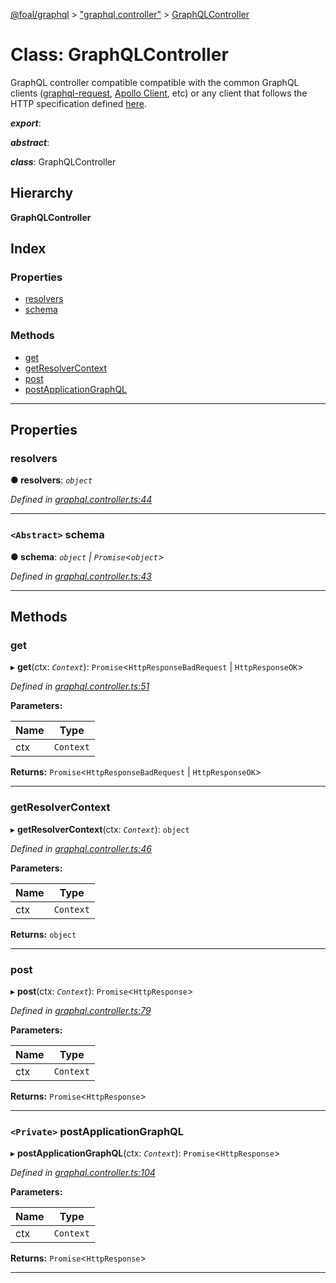 [@foal/graphql](../README.md) > ["graphql.controller"](../modules/_graphql_controller_.md) > [GraphQLController](../classes/_graphql_controller_.graphqlcontroller.md)

# Class: GraphQLController

GraphQL controller compatible compatible with the common GraphQL clients ([graphql-request](https://www.npmjs.com/package/graphql-request), [Apollo Client](https://www.apollographql.com/docs/react/), etc) or any client that follows the HTTP specification defined [here](https://graphql.org/learn/serving-over-http/).

*__export__*: 

*__abstract__*: 

*__class__*: GraphQLController

## Hierarchy

**GraphQLController**

## Index

### Properties

* [resolvers](_graphql_controller_.graphqlcontroller.md#resolvers)
* [schema](_graphql_controller_.graphqlcontroller.md#schema)

### Methods

* [get](_graphql_controller_.graphqlcontroller.md#get)
* [getResolverContext](_graphql_controller_.graphqlcontroller.md#getresolvercontext)
* [post](_graphql_controller_.graphqlcontroller.md#post)
* [postApplicationGraphQL](_graphql_controller_.graphqlcontroller.md#postapplicationgraphql)

---

## Properties

<a id="resolvers"></a>

###  resolvers

**● resolvers**: *`object`*

*Defined in [graphql.controller.ts:44](https://github.com/FoalTS/foal/blob/07f00115/packages/graphql/src/graphql.controller.ts#L44)*

___
<a id="schema"></a>

### `<Abstract>` schema

**● schema**: *`object` \| `Promise`<`object`>*

*Defined in [graphql.controller.ts:43](https://github.com/FoalTS/foal/blob/07f00115/packages/graphql/src/graphql.controller.ts#L43)*

___

## Methods

<a id="get"></a>

###  get

▸ **get**(ctx: *`Context`*): `Promise`<`HttpResponseBadRequest` \| `HttpResponseOK`>

*Defined in [graphql.controller.ts:51](https://github.com/FoalTS/foal/blob/07f00115/packages/graphql/src/graphql.controller.ts#L51)*

**Parameters:**

| Name | Type |
| ------ | ------ |
| ctx | `Context` |

**Returns:** `Promise`<`HttpResponseBadRequest` \| `HttpResponseOK`>

___
<a id="getresolvercontext"></a>

###  getResolverContext

▸ **getResolverContext**(ctx: *`Context`*): `object`

*Defined in [graphql.controller.ts:46](https://github.com/FoalTS/foal/blob/07f00115/packages/graphql/src/graphql.controller.ts#L46)*

**Parameters:**

| Name | Type |
| ------ | ------ |
| ctx | `Context` |

**Returns:** `object`

___
<a id="post"></a>

###  post

▸ **post**(ctx: *`Context`*): `Promise`<`HttpResponse`>

*Defined in [graphql.controller.ts:79](https://github.com/FoalTS/foal/blob/07f00115/packages/graphql/src/graphql.controller.ts#L79)*

**Parameters:**

| Name | Type |
| ------ | ------ |
| ctx | `Context` |

**Returns:** `Promise`<`HttpResponse`>

___
<a id="postapplicationgraphql"></a>

### `<Private>` postApplicationGraphQL

▸ **postApplicationGraphQL**(ctx: *`Context`*): `Promise`<`HttpResponse`>

*Defined in [graphql.controller.ts:104](https://github.com/FoalTS/foal/blob/07f00115/packages/graphql/src/graphql.controller.ts#L104)*

**Parameters:**

| Name | Type |
| ------ | ------ |
| ctx | `Context` |

**Returns:** `Promise`<`HttpResponse`>

___

